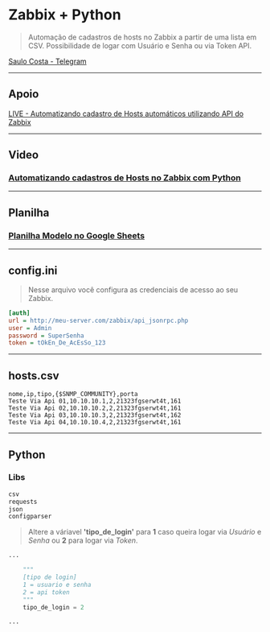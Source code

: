 # Zabbix + Python

> Automação de cadastros de hosts no Zabbix a partir de uma lista em CSV. Possibilidade de logar com Usuário e Senha ou via Token API.

[Saulo Costa - Telegram](https://t.me/saulos2costa)

---

## Apoio

[LIVE - Automatizando cadastro de Hosts automáticos utilizando API do Zabbix](https://youtu.be/geCC8TupE8w)

---

## Video

### [Automatizando cadastros de Hosts no Zabbix com Python](https://youtu.be/ZmQtVOMZ7EQ)

---

## Planilha

### [Planilha Modelo no Google Sheets](https://docs.google.com/spreadsheets/d/1NF_jYHkpOeWr0ufGTdNrESZNb2gQDtuPD6Xc6Mi2do4)

---

## config.ini

> Nesse arquivo você configura as credenciais de acesso ao seu Zabbix.

```ini
[auth]
url = http://meu-server.com/zabbix/api_jsonrpc.php
user = Admin
password = SuperSenha
token = tOkEn_De_AcEsSo_123
```

---

## hosts.csv

```csv
nome,ip,tipo,{$SNMP_COMMUNITY},porta
Teste Via Api 01,10.10.10.1,2,21323fgserwt4t,161
Teste Via Api 02,10.10.10.2,2,21323fgserwt4t,161
Teste Via Api 03,10.10.10.3,2,21323fgserwt4t,162
Teste Via Api 04,10.10.10.4,2,21323fgserwt4t,161
```

---

## Python

### Libs

```sh
csv
requests
json
configparser
```

> Altere a váriavel **'tipo_de_login'** para **1** caso queira logar via *Usuário* e *Senha* ou **2** para logar via *Token*.

```py
...

    """
    [tipo de login]
    1 = usuario e senha
    2 = api token
    """
    tipo_de_login = 2

...
```
